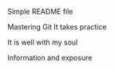 Simple README file

Mastering Git
It takes practice

It is well with my soul

Information and exposure




